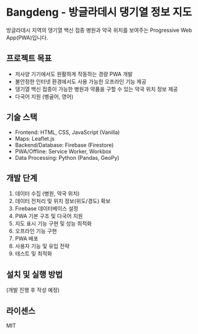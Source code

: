 # Bangdeng - 방글라데시 댕기열 정보 지도

방글라데시 지역의 댕기열 백신 접종 병원과 약국 위치를 보여주는 Progressive Web App(PWA)입니다.

## 프로젝트 목표

- 저사양 기기에서도 원활하게 작동하는 경량 PWA 개발
- 불안정한 인터넷 환경에서도 사용 가능한 오프라인 기능 제공
- 댕기열 백신 접종이 가능한 병원과 약품을 구할 수 있는 약국 위치 정보 제공
- 다국어 지원 (벵골어, 영어)

## 기술 스택

- Frontend: HTML, CSS, JavaScript (Vanilla)
- Maps: Leaflet.js
- Backend/Database: Firebase (Firestore)
- PWA/Offline: Service Worker, Workbox
- Data Processing: Python (Pandas, GeoPy)

## 개발 단계

1. 데이터 수집 (병원, 약국 위치)
2. 데이터 전처리 및 위치 정보(위도/경도) 확보
3. Firebase 데이터베이스 설정
4. PWA 기본 구조 및 다국어 지원
5. 지도 표시 기능 구현 및 성능 최적화
6. 오프라인 기능 구현
7. PWA 배포
8. 사용자 기능 및 유입 전략
9. 테스트 및 최적화

## 설치 및 실행 방법

(개발 진행 후 작성 예정)

## 라이센스

MIT